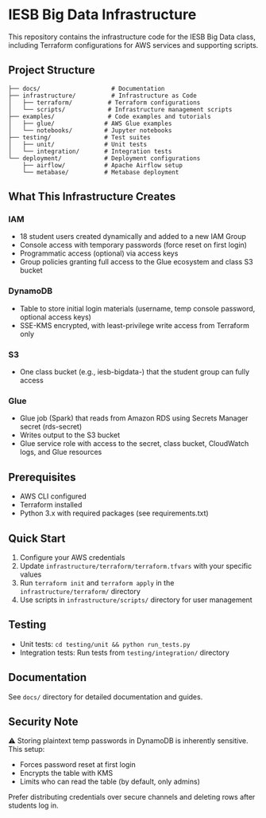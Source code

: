 # IESB Big Data Infrastructure

This repository contains the infrastructure code for the IESB Big Data class, including Terraform configurations for AWS services and supporting scripts.

## Project Structure

```
├── docs/                    # Documentation
├── infrastructure/          # Infrastructure as Code
│   ├── terraform/          # Terraform configurations
│   └── scripts/            # Infrastructure management scripts
├── examples/               # Code examples and tutorials
│   ├── glue/              # AWS Glue examples
│   └── notebooks/         # Jupyter notebooks
├── testing/               # Test suites
│   ├── unit/              # Unit tests
│   └── integration/       # Integration tests
└── deployment/            # Deployment configurations
    ├── airflow/           # Apache Airflow setup
    └── metabase/          # Metabase deployment
```

## What This Infrastructure Creates

### IAM
- 18 student users created dynamically and added to a new IAM Group
- Console access with temporary passwords (force reset on first login)
- Programmatic access (optional) via access keys
- Group policies granting full access to the Glue ecosystem and class S3 bucket

### DynamoDB
- Table to store initial login materials (username, temp console password, optional access keys)
- SSE-KMS encrypted, with least-privilege write access from Terraform only

### S3
- One class bucket (e.g., iesb-bigdata-<suffix>) that the student group can fully access

### Glue
- Glue job (Spark) that reads from Amazon RDS using Secrets Manager secret (rds-secret)
- Writes output to the S3 bucket
- Glue service role with access to the secret, class bucket, CloudWatch logs, and Glue resources

## Prerequisites

- AWS CLI configured
- Terraform installed
- Python 3.x with required packages (see requirements.txt)

## Quick Start

1. Configure your AWS credentials
2. Update `infrastructure/terraform/terraform.tfvars` with your specific values
3. Run `terraform init` and `terraform apply` in the `infrastructure/terraform/` directory
4. Use scripts in `infrastructure/scripts/` directory for user management

## Testing

- Unit tests: `cd testing/unit && python run_tests.py`
- Integration tests: Run tests from `testing/integration/` directory

## Documentation

See `docs/` directory for detailed documentation and guides.

## Security Note

⚠️ Storing plaintext temp passwords in DynamoDB is inherently sensitive. This setup:
- Forces password reset at first login
- Encrypts the table with KMS
- Limits who can read the table (by default, only admins)

Prefer distributing credentials over secure channels and deleting rows after students log in.
